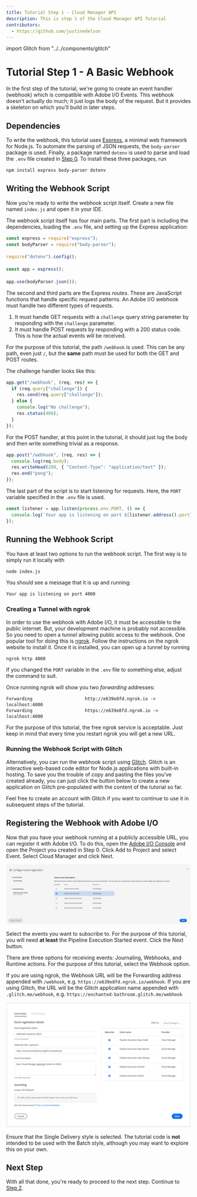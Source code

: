 ```yaml
---
title: Tutorial Step 1 - Cloud Manager API
description: This is step 1 of the Cloud Manager API Tutorial
contributors:
  - https://github.com/justinedelson 
---
```


import Glitch from "../../components/glitch"

# Tutorial Step 1 - A Basic Webhook

In the first step of the tutorial, we're going to create an event handler (webhook) which is compatible with Adobe I/O Events. This webhook doesn't actually do much; it just logs the body of the request. But it provides a skeleton on which you'll build in later steps.

## Dependencies

To write the webhook, this tutorial uses <a href="https://expressjs.com/" target="_new">Express</a>, a minimal web framework for Node.js. To automate the parsing of JSON requests, the `body-parser` package is used. Finally, a package named `dotenv` is used to parse and load the `.env` file created in [Step 0](0-setup.md). To install these three packages, run

```bash
npm install express body-parser dotenv
```

## Writing the Webhook Script

Now you're ready to write the webhook script itself. Create a new file named `index.js` and open it in your IDE.

The webhook script itself has four main parts. The first part is including the dependencies, loading the `.env` file, and setting up the Express application:

```javascript
const express = require("express");
const bodyParser = require("body-parser");

require("dotenv").config();

const app = express();

app.use(bodyParser.json());
```

The second and third parts are the Express _routes_. These are JavaScript functions that handle specific request patterns. An Adobe I/O webhook must handle two different types of requests.

1. It must handle GET requests with a `challenge` query string parameter by responding with the `challenge` parameter.
2. It must handle POST requests by responding with a 200 status code. This is how the actual events will be received.

For the purpose of this tutorial, the path `/webhook` is used. This can be any path, even just `/`, but the **same** path must be used for both the GET and POST routes.

The challenge handler looks like this:

```javascript
app.get("/webhook", (req, res) => {
  if (req.query["challenge"]) {
    res.send(req.query["challenge"]);
  } else {
    console.log("No challenge");
    res.status(400);
  }
});
```

For the POST handler, at this point in the tutorial, it should just log the body and then write something trivial as a response.

```javascript
app.post("/webhook", (req, res) => {
  console.log(req.body);
  res.writeHead(200, { "Content-Type": "application/text" });
  res.end("pong");
});
```

The last part of the script is to start listening for requests. Here, the `PORT` variable specified in the `.env` file is used.

```javascript
const listener = app.listen(process.env.PORT, () => {
  console.log(`Your app is listening on port ${listener.address().port}`);
});
```

## Running the Webhook Script

You have at least two options to run the webhook script. The first way is to simply run it locally with

```bash
node index.js
```

You should see a message that it is up and running:

```bash
Your app is listening on port 4000
```

### Creating a Tunnel with ngrok

In order to use the webhook with Adobe I/O, it must be accessible to the public internet. But, your development machine is probably not accessible. So you need to open a _tunnel_ allowing public access to the webhook. One popular tool for doing this is <a href="https://ngrok.com" target="_new">ngrok</a>. Follow the instructions on the ngrok website to install it. Once it is installed, you can open up a tunnel by running

```bash
ngrok http 4000
```

<InlineAlert slots="text" />

If you changed the `PORT` variable in the `.env` file to something else, adjust the command to suit.


Once running ngrok will show you two _forwarding_ addresses:

```
Forwarding                    http://e639e8fd.ngrok.io -> localhost:4000
Forwarding                    https://e639e8fd.ngrok.io -> localhost:4000
```

<InlineAlert slots="text" />

For the purpose of this tutorial, the free ngrok service is acceptable. Just keep in mind that every time you restart ngrok you will get a new URL.

### Running the Webhook Script with Glitch

Alternatively, you can run the webhook script using <a href="https://glitch.com/" target="_new">Glitch</a>. Glitch is an interactive web-based code editor for Node.js applications with built-in hosting. To save you the trouble of copy and pasting the files you've created already, you can just click the button below to create a new application on Glitch pre-populated with the content of the tutorial so far.

<Glitch projectName="adobe-cloudmanager-api-tutorial-step1" />

<InlineAlert slots="text" />

Feel free to create an account with Glitch if you want to continue to use it in subsequent steps of the tutorial.


## Registering the Webhook with Adobe I/O

Now that you have your webhook running at a publicly accessible URL, you can register it with Adobe I/O. To do this, open the <a href="https://console.adobe.io/projects" target="_new">Adobe I/O Console</a> and open the Project you created in Step 0. Click Add to Project and select Event. Select Cloud Manager and click Next.

![Select Event Types](img/event-select-event-types.png)

Select the events you want to subscribe to. For the purpose of this tutorial, you will need **at least** the Pipeline Execution Started event. Click the Next button.

There are three options for receiving events: Journaling, Webhooks, and Runtime actions. For the purpose of this tutorial, select the Webhook option.

If you are using ngrok, the Webhook URL will be the Forwarding address appended with `/webhook`, e.g. `https://e639e8fd.ngrok.io/webhook`. If you are using Glitch, the URL will be the Glitch application name appended with `.glitch.me/webhook`, e.g. `https://enchanted-bathroom.glitch.me/webhook`

![Event Registration](img/add-webhook-to-existing-integration.png)

<InlineAlert slots="text" variant="warning"/>

Ensure that the Single Delivery style is selected. The tutorial code is **not** intended to be used with the Batch style, although you may want to explore this on your own.


## Next Step

With all that done, you're ready to proceed to the next step. Continue to [Step 2](2-webhook-signature-validation.md).
